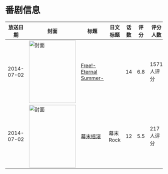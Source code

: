 # 番剧信息

|放送日期|封面|标题|日文标题|话数|评分|评分人数|
|---|---|---|---|---|---|---|
|2014-07-02|<img src="//lain.bgm.tv/pic/cover/c/c6/ec/95010_jE29x.jpg" alt="封面" style="width:150px;height:200px;object-fit:cover;">|[Free!-Eternal Summer-](https://bangumi.tv/subject/95010)||14|6.8|1571人评分|
|2014-07-02|<img src="//lain.bgm.tv/pic/cover/c/de/14/99116_x7XEm.jpg" alt="封面" style="width:150px;height:200px;object-fit:cover;">|[幕末摇滚](https://bangumi.tv/subject/99116)|幕末Rock|12|5.5|217人评分|
